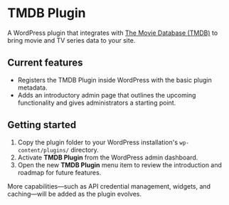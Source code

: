# TMDB Plugin

A WordPress plugin that integrates with [The Movie Database (TMDB)](https://www.themoviedb.org/) to bring movie and TV series data to your site.

## Current features
- Registers the TMDB Plugin inside WordPress with the basic plugin metadata.
- Adds an introductory admin page that outlines the upcoming functionality and gives administrators a starting point.

## Getting started
1. Copy the plugin folder to your WordPress installation's `wp-content/plugins/` directory.
2. Activate **TMDB Plugin** from the WordPress admin dashboard.
3. Open the new **TMDB Plugin** menu item to review the introduction and roadmap for future features.

More capabilities—such as API credential management, widgets, and caching—will be added as the plugin evolves.
